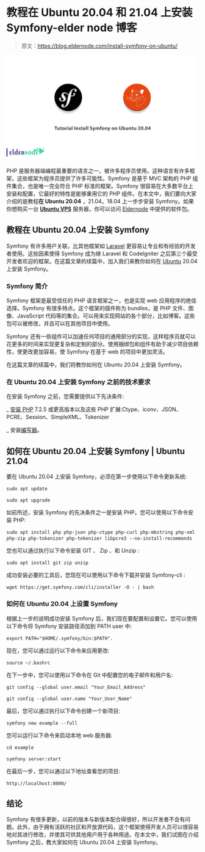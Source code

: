 # 教程在 Ubuntu 20.04 和 21.04 上安装 Symfony-elder node 博客

> 原文：<https://blog.eldernode.com/install-symfony-on-ubuntu/>

![Tutorial Install Symfony on Ubuntu 20.04](img/83ebc7d0ff28efdbeaba446f5d7448ad.png)

PHP 是服务器端编程最重要的语言之一，被许多程序员使用。这种语言有许多框架，这些框架为程序员提供了许多可能性。Symfony 是基于 MVC 架构的 PHP 组件集合，也是唯一完全符合 PHP 标准的框架。Symfony 很容易在大多数平台上安装和配置，它最好的特性是能够重用它的 PHP 组件。在本文中，我们要向大家介绍的是教程**在 Ubuntu 20.04** ，21.04，18.04 上一步步安装 Symfony。如果你想购买一台 **[Ubuntu VPS](https://eldernode.com/ubuntu-vps/)** 服务器，你可以访问 [Eldernode](https://eldernode.com/) 中提供的软件包。

## **教程在 Ubuntu 20.04 上安装 Symfony**

Symfony 有许多用户关联，比其他框架如 [Laravel](https://blog.eldernode.com/install-laravel-on-ubuntu-20-04-lts/) 更容易让专业和有经验的开发者使用。这些因素使得 Symfony 成为继 Laravel 和 CodeIgniter 之后第三个最受开发者欢迎的框架。在这篇文章的续篇中，加入我们来教你如何在 [Ubuntu](https://blog.eldernode.com/tag/ubuntu/) 20.04 上安装 Symfony。

### **Symfony 简介**

Symfony 框架是最受信任的 PHP 语言框架之一，也是实现 web 应用程序的绝佳选择。Symfony 有很多特点。这个框架的插件称为 bundles，是 PHP 文件、图像、JavaScript 代码等的集合。可以用来实现网站的各个部分，比如博客。这些包可以被修改，并且可以在其他项目中使用。

Symfony 还有一些组件可以加速任何项目的通用部分的实现，这样程序员就可以花更多的时间来实现更复杂和定制的部分。使用捆绑包和组件有助于减少项目依赖性，使更改更加容易，使 Symfony 在基于 web 的项目中更加灵活。

在这篇文章的续篇中，我们将教你如何在 Ubuntu 20.04 上安装 Symfony。

### **在 Ubuntu 20.04 上安装 Symfony 之前的技术要求**

在安装 Symfony 之前，您需要提供以下先决条件:

_ [安装 PHP](https://blog.eldernode.com/install-and-configure-php-on-ubuntu-20-04/) 7.2.5 或更高版本以及这些 PHP 扩展:Ctype、iconv、JSON、PCRE、Session、SimpleXML、Tokenizer

_ 安装[编写器](https://blog.eldernode.com/install-composer-debian-10/)。

## **如何在 Ubuntu 20.04 上安装 Symfony | Ubuntu 21.04**

要在 Ubuntu 20.04 上安装 Symfony，必须在第一步使用以下命令更新系统:

```
sudo apt update
```

```
sudo apt upgrade
```

如前所述，安装 Symfony 的先决条件之一是安装 PHP。您可以使用以下命令安装 PHP:

```
sudo apt install php php-json php-ctype php-curl php-mbstring php-xml php-zip php-tokenizer php-tokenizer libpcre3 --no-install-recommends
```

您也可以通过执行以下命令安装 GIT 、 Zip 、和 Unzip :

```
sudo apt install git zip unzip
```

成功安装必要的工具后，您现在可以使用以下命令下载并安装 Symfony-cli :

```
wget https://get.symfony.com/cli/installer -O - | bash
```

### **如何在 Ubuntu 20.04 上设置 Symfony**

根据上一步的说明成功安装 Symfony 后，我们现在要配置和设置它。您可以使用以下命令将 Symfony 安装路径添加到 PATH user 中:

```
export PATH="$HOME/.symfony/bin:$PATH".
```

现在，您可以通过运行以下命令来应用更改:

```
source ~/.bashrc
```

在下一步中，您可以使用以下命令在 Git 中配置您的电子邮件和用户名:

```
git config --global user.email "Your_Email_Address"
```

```
git config --global user.name "Your_User_Name"
```

最后，您可以通过执行以下命令创建一个新项目:

```
symfony new example --full
```

您可以运行以下命令来启动本地 web 服务器:

```
cd example
```

```
symfony server:start
```

在最后一步，您可以通过以下地址查看您的项目:

```
http://localhost:8000/
```

## 结论

Symfony 有很多更新，以前的版本与新版本配合得很好，所以开发者不会有问题。此外，由于拥有活跃的社区和开放源代码，这个框架使得开发人员可以很容易地对其进行修改，并使其可供其他用户用于各种用途。在本文中，我们试图在介绍 Symfony 之后，教大家如何在 Ubuntu 20.04 上安装 Symfony。